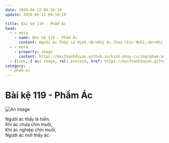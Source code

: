 ```yaml
---
date: 2020-06-12 04:10:19
update: 2020-06-12 04:10:19

title: Bài kệ 119 - Phẩm Ác
head:
  - - meta
    - name: Bài kệ 119 - Phẩm Ác
      content: Người Ác Thấy Là Hiền.<Br>Khi Ác Chưa Chín Muồi,<Br>Khi Ác Nghiệp Chín Muồi,<Br>Người Ác Mới Thấy Ác.<Br>
  - - meta
    - property: image
      content: https://maithanhduyan.github.io/kinh-phap-cu/img/pham-ac/pham-ac-119.jpg
  - [link, { as: image, rel: preload, href: https://maithanhduyan.github.io/kinh-phap-cu/img/pham-ac/pham-ac-119.jpg }]
category:
  - pham-ac
---
```


# Bài kệ 119 - Phẩm Ác

![An image](/img/pham-ac/pham-ac-119.jpg)

Người ác thấy là hiền.<br>Khi ác chưa chín muồi,<br>Khi ác nghiệp chín muồi,<br>Người ác mới thấy ác.<br>
